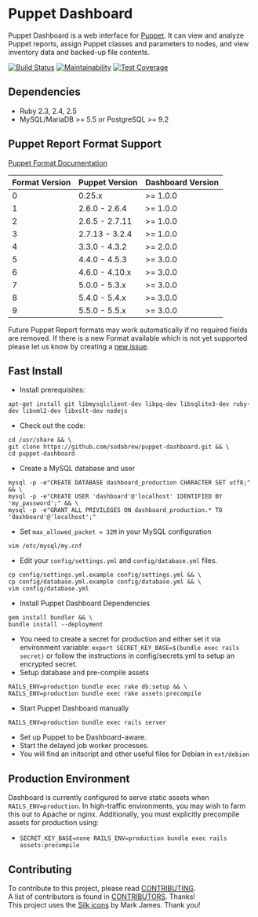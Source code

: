 Puppet Dashboard
================

Puppet Dashboard is a web interface for [Puppet](http://www.puppetlabs.com/).
It can view and analyze Puppet reports, assign Puppet classes and parameters to
nodes, and view inventory data and backed-up file contents.

[![Build Status](https://travis-ci.org/sodabrew/puppet-dashboard.svg?branch=master)](https://travis-ci.org/sodabrew/puppet-dashboard)
[![Maintainability](https://api.codeclimate.com/v1/badges/375ff4ee551f467dd62a/maintainability)](https://codeclimate.com/github/sodabrew/puppet-dashboard/maintainability)
[![Test Coverage](https://api.codeclimate.com/v1/badges/375ff4ee551f467dd62a/test_coverage)](https://codeclimate.com/github/sodabrew/puppet-dashboard/test_coverage)

Dependencies
------------

* Ruby 2.3, 2.4, 2.5
* MySQL/MariaDB >= 5.5 or PostgreSQL >= 9.2

Puppet Report Format Support
----------------------------

[Puppet Format Documentation](https://github.com/puppetlabs/puppet-docs/tree/master/source/_includes/reportformat)

| Format Version  | Puppet Version | Dashboard Version |
|-----------------|----------------|-------------------|
| 0               | 0.25.x         | >= 1.0.0          |
| 1               | 2.6.0 - 2.6.4  | >= 1.0.0          |
| 2               | 2.6.5 - 2.7.11 | >= 1.0.0          |
| 3               | 2.7.13 - 3.2.4 | >= 1.0.0          |
| 4               | 3.3.0 - 4.3.2  | >= 2.0.0          |
| 5               | 4.4.0 - 4.5.3  | >= 3.0.0          |
| 6               | 4.6.0 - 4.10.x | >= 3.0.0          |
| 7               | 5.0.0 - 5.3.x  | >= 3.0.0          |
| 8               | 5.4.0 - 5.4.x  | >= 3.0.0          |
| 9               | 5.5.0 - 5.5.x  | >= 3.0.0          |

Future Puppet Report formats may work automatically if no required fields are removed.
If there is a new Format available which is not yet supported please let us know by creating
a [new issue](https://github.com/sodabrew/puppet-dashboard/issues/new).

Fast Install
------------

* Install prerequisites:
````
apt-get install git libmysqlclient-dev libpq-dev libsqlite3-dev ruby-dev libxml2-dev libxslt-dev nodejs
````
* Check out the code:
````
cd /usr/share && \
git clone https://github.com/sodabrew/puppet-dashboard.git && \
cd puppet-dashboard
````
* Create a MySQL database and user
````
mysql -p -e"CREATE DATABASE dashboard_production CHARACTER SET utf8;" && \
mysql -p -e"CREATE USER 'dashboard'@'localhost' IDENTIFIED BY 'my_password';" && \
mysql -p -e"GRANT ALL PRIVILEGES ON dashboard_production.* TO 'dashboard'@'localhost';"
````
* Set `max_allowed_packet = 32M` in your MySQL configuration
````
vim /etc/mysql/my.cnf
````
* Edit your `config/settings.yml` and `config/database.yml` files.
````
cp config/settings.yml.example config/settings.yml && \
cp config/database.yml.example config/database.yml && \
vim config/database.yml
````
* Install Puppet Dashboard Dependencies
````
gem install bundler && \
bundle install --deployment
````
* You need to create a secret for production and either set it via environment variable:
  `export SECRET_KEY_BASE=$(bundle exec rails secret)`
  or follow the instructions in config/secrets.yml to setup an encrypted secret. 
* Setup database and pre-compile assets
````
RAILS_ENV=production bundle exec rake db:setup && \
RAILS_ENV=production bundle exec rake assets:precompile
````
* Start Puppet Dashboard manually
````
RAILS_ENV=production bundle exec rails server
````
* Set up Puppet to be Dashboard-aware.
* Start the delayed job worker processes.
* You will find an initscript and other useful files for Debian in `ext/debian`

Production Environment
----------------------

Dashboard is currently configured to serve static assets when `RAILS_ENV=production`. In high-traffic
environments, you may wish to farm this out to Apache or nginx.  Additionally, you must explicitly
precompile assets for production using:

 * `SECRET_KEY_BASE=none RAILS_ENV=production bundle exec rails assets:precompile`

Contributing
------------

To contribute to this project, please read [CONTRIBUTING](CONTRIBUTING.md).  
A list of contributors is found in [CONTRIBUTORS](CONTRIBUTORS.md). Thanks!  
This project uses the [Silk icons](http://www.famfamfam.com/lab/icons/silk/) by Mark James.  Thank you!
